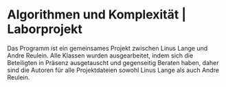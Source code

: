 # Algorithmen und Komplexität | Laborprojekt

Das Programm ist ein gemeinsames Projekt zwischen Linus Lange und Andre Reulein.
Alle Klassen wurden ausgearbeitet, indem sich die Beteiligten in Präsenz ausgetauscht und gegenseitig Beraten haben,
daher sind die Autoren für alle Projektdateien sowohl Linus Lange als auch Andre Reulein.